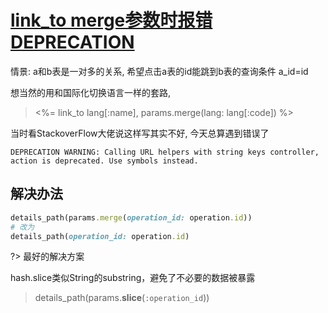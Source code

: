 # [link_to merge参数时报错DEPRECATION](2019/11_2/link_to-merge-warning)

情景: a和b表是一对多的关系, 希望点击a表的id能跳到b表的查询条件 a_id=id

想当然的用和国际化切换语言一样的套路, 

> &lt;%= link_to lang[:name], params.merge(lang: lang[:code]) %>

当时看StackoverFlow大佬说这样写其实不好, 今天总算遇到错误了

```
DEPRECATION WARNING: Calling URL helpers with string keys controller, action is deprecated. Use symbols instead.
```

## 解决办法

```ruby
details_path(params.merge(operation_id: operation.id))
# 改为
details_path(operation_id: operation.id)
```

?> 最好的解决方案

hash.slice类似String的substring，避免了不必要的数据被暴露

> details_path(params.**slice**(`:operation_id`))
